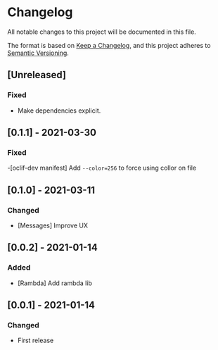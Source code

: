 # Changelog
All notable changes to this project will be documented in this file.

The format is based on [Keep a Changelog](https://keepachangelog.com/en/1.0.0/),
and this project adheres to [Semantic Versioning](https://semver.org/spec/v2.0.0.html).

## [Unreleased]
### Fixed
- Make dependencies explicit.

## [0.1.1] - 2021-03-30
### Fixed
-[oclif-dev manifest] Add `--color=256` to force using collor on file
## [0.1.0] - 2021-03-11

### Changed
- [Messages] Improve UX

## [0.0.2] - 2021-01-14
### Added
- [Rambda] Add rambda lib
## [0.0.1] - 2021-01-14

### Changed
- First release

